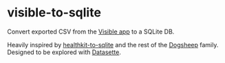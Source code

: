 # visible-to-sqlite

Convert exported CSV from the [Visible app](https://www.makevisible.com/) to a SQLite DB.

Heavily inspired by [healthkit-to-sqlite](https://github.com/dogsheep/healthkit-to-sqlite) and the rest of the [Dogsheep](https://dogsheep.github.io/) family.  Designed to be explored with [Datasette](https://datasette.io/).